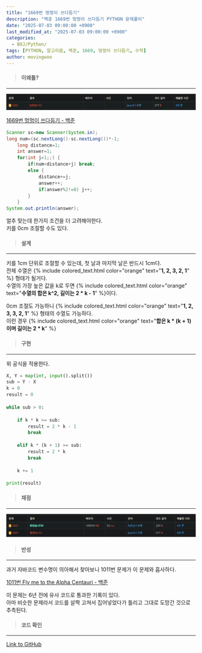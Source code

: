 ```yaml
---
title: "1669번 멍멍이 쓰다듬기"
description: "백준 1669번 멍멍이 쓰다듬기 PYTHON 문제풀이"
date: "2025-07-03 09:00:00 +0900"
last_modified_at: "2025-07-03 09:00:00 +0900"
categories: 
  - BOJ/Python/
tags: [PYTHON, 알고리즘, 백준, 1669, 멍멍이 쓰다듬기, 수학]
author: movingwoo
---
```

> #### 이왜틀?  
---  
  
![img01](/assets/images/posts/BOJ/Python/2025-07-03-1669/img01.webp)  
  
[1669번 멍멍이 쓰다듬기 - 백준](https://www.acmicpc.net/problem/1669)  
  
```java
Scanner sc=new Scanner(System.in);
long num=(sc.nextLong()-sc.nextLong())*-1;
    long distance=1;
    int answer=1;
    for(int j=1;;) {
        if(num<distance+j) break;
        else {					
            distance+=j;
            answer++;
            if(answer%2!=0) j++;
        }
    }
System.out.println(answer);
```
  
얼추 맞는데 한가지 조건을 더 고려해야한다.  
키를 0cm 조절할 수도 있다.  
  
> #### 설계  
---  
  
키를 1cm 단위로 조절할 수 있는데, 첫 날과 마지막 날은 반드시 1cm다.  
전체 수열은 {% include colored_text.html color="orange" text="**1, 2, 3, 2, 1**" %} 형태가 될거다.  
수열의 가장 높은 값을 k로 두면 {% include colored_text.html color="orange" text="**수열의 합은 k^2, 길이는 2 * k - 1**" %}이다.  
  
0cm 조절도 가능하니 {% include colored_text.html color="orange" text="**1, 2, 3, 3, 2, 1**" %} 형태의 수열도 가능하다.  
이런 경우 {% include colored_text.html color="orange" text="**합은 k * (k + 1) 이며 길이는 2 * k**" %}  
  
> #### 구현  
---  
  
위 공식을 적용한다.  
  
```python
X, Y = map(int, input().split())
sub = Y - X
k = 0
result = 0

while sub > 0:

    if k * k >= sub:
        result = 2 * k - 1
        break

    elif k * (k + 1) >= sub:
        result = 2 * k
        break

    k += 1

print(result)
```
  
> #### 채점  
---  
  
![img02](/assets/images/posts/BOJ/Python/2025-07-03-1669/img02.webp)  
  
> #### 반성  
---  
  
과거 자바코드 변수명이 의아해서 찾아보니 1011번 문제가 이 문제와 흡사하다.  
  
[1011번 Fly me to the Alpha Centauri - 백준](https://www.acmicpc.net/problem/1011)  
  
이 문제는 6년 전에 유사 코드로 통과한 기록이 있다.  
아마 비슷한 문제라서 코드를 살짝 고쳐서 집어넣었다가 틀리고 그대로 도망간 것으로 추측된다.  
  
> #### 코드 확인   
---  
  
[Link to GitHub](https://raw.githubusercontent.com/movingwoo/movingwoo-snippets/refs/heads/main/BOJ/Python/2025-07-03-1669.py)  
